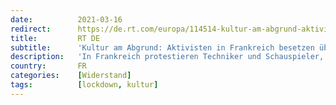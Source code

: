 ```yaml
---
date:          2021-03-16
redirect:      https://de.rt.com/europa/114514-kultur-am-abgrund-aktivisten-besetzung-frankreich/
title:         RT DE
subtitle:      'Kultur am Abgrund: Aktivisten in Frankreich besetzen über 40 Theater und protestieren gegen Lockdown'
description:   'In Frankreich protestieren Techniker und Schauspieler, unterstützt von der linken Gewerkschaft CGT, gegen die Schließungen der Kulturstätten. Mittlerweile sind über 46 Theater, Tanzzentren und Opern landesweit besetzt. Auf der anderen Rheinseite nimmt der Protest gegen die Lockdown-Maßnahmen weit konkretere Züge an als bisher in Deutschland.'
country:       FR
categories:    [Widerstand]
tags:          [lockdown, kultur]
---
```

